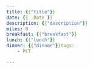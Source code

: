 ```yaml
---
title: {{"title"}}
date: {{ .Date }}
description: {{"description"}}
miles: 0
breakfast: {{"breakfast"}}
lunch: {{"lunch"}}
dinner: {{"dinner"}}tags: 
    - PCT

---
```


